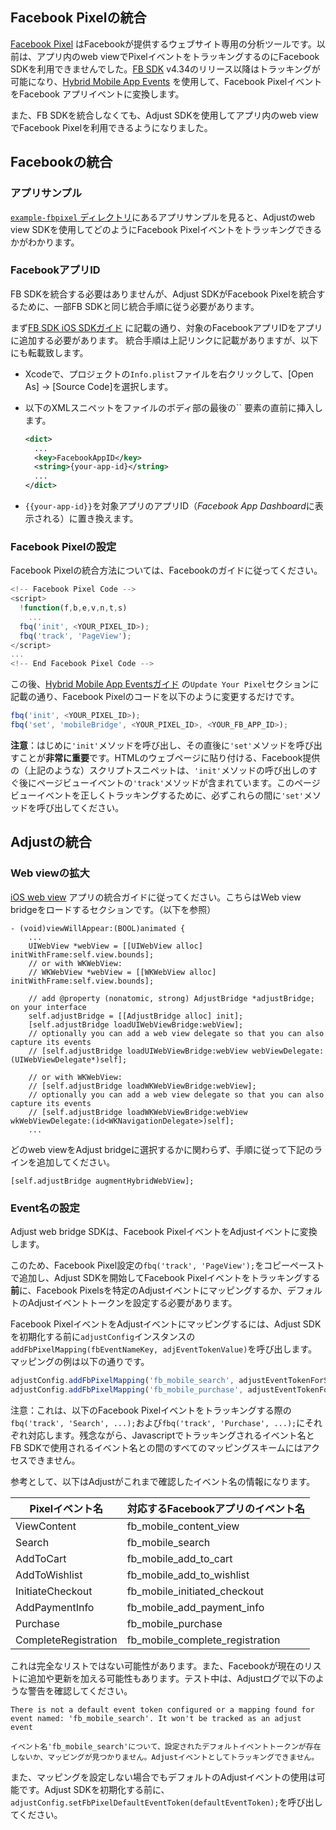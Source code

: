 ## Facebook Pixelの統合


[Facebook Pixel](https://www.facebook.com/business/help/952192354843755) はFacebookが提供するウェブサイト専用の分析ツールです。以前は、アプリ内のweb viewでPixelイベントをトラッキングするのにFacebook SDKを利用できませんでした。[FB SDK](https://developers.facebook.com/docs/analytics) v4.34のリリース以降はトラッキングが可能になり、[Hybrid Mobile App Events](https://developers.facebook.com/docs/app-events/hybrid-app-events) を使用して、Facebook PixelイベントをFacebook アプリイベントに変換します。

また、FB SDKを統合しなくても、Adjust SDKを使用してアプリ内のweb viewでFacebook Pixelを利用できるようになりました。

## Facebookの統合

### アプリサンプル

[`example-fbpixel` ディレクトリ][example-fbpixel]にあるアプリサンプルを見ると、Adjustのweb view SDKを使用してどのようにFacebook Pixelイベントをトラッキングできるかがわかります。

### FacebookアプリID

FB SDKを統合する必要はありませんが、Adjust SDKがFacebook Pixelを統合するために、一部FB SDKと同じ統合手順に従う必要があります。

まず[FB SDK iOS SDKガイド](https://developers.facebook.com/docs/ios/getting-started/#xcode) に記載の通り、対象のFacebookアプリIDをアプリに追加する必要があります。
統合手順は上記リンクに記載がありますが、以下にも転載致します。

- Xcodeで、プロジェクトの`Info.plist`ファイルを右クリックして、[Open As] -> [Source Code]を選択します。
- 以下のXMLスニペットをファイルのボディ部の最後の`` 要素の直前に挿入します。


    ```xml
    <dict>
      ...
      <key>FacebookAppID</key>
      <string>{your-app-id}</string>
      ...
    </dict>
    ```

- `{{your-app-id}}`を対象アプリのアプリID（*Facebook App Dashboard*に表示される）に置き換えます。

### Facebook Pixelの設定

Facebook Pixelの統合方法については、Facebookのガイドに従ってください。

```js
<!-- Facebook Pixel Code -->
<script>
  !function(f,b,e,v,n,t,s)
    ...
  fbq('init', <YOUR_PIXEL_ID>);
  fbq('track', 'PageView');
</script>
...
<!-- End Facebook Pixel Code -->
```

この後、[Hybrid Mobile App Eventsガイド](https://developers.facebook.com/docs/app-events/hybrid-app-events) の`Update Your Pixel`セクションに記載の通り、Facebook Pixelのコードを以下のように変更するだけです。


```js
fbq('init', <YOUR_PIXEL_ID>);
fbq('set', 'mobileBridge', <YOUR_PIXEL_ID>, <YOUR_FB_APP_ID>);
```

**注意**：はじめに`'init'`メソッドを呼び出し、その直後に`'set'`メソッドを呼び出すことが**非常に重要**です。HTMLのウェブページに貼り付ける、Facebook提供の（上記のような）スクリプトスニペットは、`'init'`メソッドの呼び出しのすぐ後にページビューイベントの`'track'`メソッドが含まれています。このページビューイベントを正しくトラッキングするために、必ずこれらの間に`'set'`メソッドを呼び出してください。

## Adjustの統合

### Web viewの拡大

[iOS web view](web_views.md) アプリの統合ガイドに従ってください。こちらはWeb view bridgeをロードするセクションです。（以下を参照）


```objc
- (void)viewWillAppear:(BOOL)animated {
    ...
    UIWebView *webView = [[UIWebView alloc] initWithFrame:self.view.bounds];
    // or with WKWebView:
    // WKWebView *webView = [[WKWebView alloc] initWithFrame:self.view.bounds];

    // add @property (nonatomic, strong) AdjustBridge *adjustBridge; on your interface
    self.adjustBridge = [[AdjustBridge alloc] init];
    [self.adjustBridge loadUIWebViewBridge:webView];
    // optionally you can add a web view delegate so that you can also capture its events
    // [self.adjustBridge loadUIWebViewBridge:webView webViewDelegate:(UIWebViewDelegate*)self];
    
    // or with WKWebView:
    // [self.adjustBridge loadWKWebViewBridge:webView];
    // optionally you can add a web view delegate so that you can also capture its events
    // [self.adjustBridge loadWKWebViewBridge:webView wkWebViewDelegate:(id<WKNavigationDelegate>)self];
    ...
```


どのweb viewをAdjust bridgeに選択するかに関わらず、手順に従って下記のラインを追加してください。

```objc
[self.adjustBridge augmentHybridWebView];
```

### Event名の設定

Adjust web bridge SDKは、Facebook PixelイベントをAdjustイベントに変換します。

このため、Facebook Pixel設定の`fbq('track', 'PageView');`をコピーペーストで追加し、Adjust SDKを開始してFacebook Pixelイベントをトラッキングする**前**に、Facebook Pixelsを特定のAdjustイベントにマッピングするか、デフォルトのAdjustイベントトークンを設定する必要があります。

Facebook PixelイベントをAdjustイベントにマッピングするには、Adjust SDKを初期化する前に`adjustConfig`インスタンスの`addFbPixelMapping(fbEventNameKey, adjEventTokenValue)`を呼び出します。マッピングの例は以下の通りです。


```js
adjustConfig.addFbPixelMapping('fb_mobile_search', adjustEventTokenForSearch);
adjustConfig.addFbPixelMapping('fb_mobile_purchase', adjustEventTokenForPurchase);
```

注意：これは、以下のFacebook Pixelイベントをトラッキングする際の`fbq('track', 'Search', ...);`および`fbq('track', 'Purchase', ...);`にそれぞれ対応します。残念ながら、Javascriptでトラッキングされるイベント名とFB SDKで使用されるイベント名との間のすべてのマッピングスキームにはアクセスできません。

参考として、以下はAdjustがこれまで確認したイベント名の情報になります。

| Pixelイベント名 | 対応するFacebookアプリのイベント名
| ---------------- | -------------------------------------
| ViewContent      | fb_mobile_content_view
| Search           | fb_mobile_search
| AddToCart        | fb_mobile_add_to_cart
| AddToWishlist    | fb_mobile_add_to_wishlist
| InitiateCheckout | fb_mobile_initiated_checkout
| AddPaymentInfo   | fb_mobile_add_payment_info
| Purchase         | fb_mobile_purchase
| CompleteRegistration | fb_mobile_complete_registration


これは完全なリストではない可能性があります。また、Facebookが現在のリストに追加や更新を加える可能性もあります。テスト中は、Adjustログで以下のような警告を確認してください。

```
There is not a default event token configured or a mapping found for event named: 'fb_mobile_search'. It won't be tracked as an adjust event
```

```
イベント名'fb_mobile_search'について、設定されたデフォルトイベントトークンが存在しないか、マッピングが見つかりません。Adjustイベントとしてトラッキングできません。
```

また、マッピングを設定しない場合でもデフォルトのAdjustイベントの使用は可能です。Adjust SDKを初期化する前に、`adjustConfig.setFbPixelDefaultEventToken(defaultEventToken);`を呼び出してください。


[example-fbpixel]:  ../../examples/AdjustExample-FbPixel
